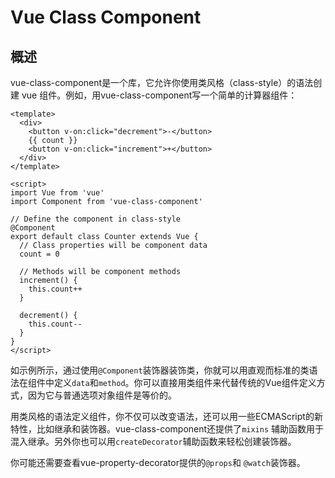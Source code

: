 # Vue Class Component

## 概述

vue-class-component是一个库，它允许你使用类风格（class-style）的语法创建 vue 组件。例如，用vue-class-component写一个简单的计算器组件：

```vue
<template>
  <div>
    <button v-on:click="decrement">-</button>
    {{ count }}
    <button v-on:click="increment">+</button>
  </div>
</template>

<script>
import Vue from 'vue'
import Component from 'vue-class-component'

// Define the component in class-style
@Component
export default class Counter extends Vue {
  // Class properties will be component data
  count = 0

  // Methods will be component methods
  increment() {
    this.count++
  }

  decrement() {
    this.count--
  }
}
</script>
```

如示例所示，通过使用`@Component`装饰器装饰类，你就可以用直观而标准的类语法在组件中定义`data`和`method`。你可以直接用类组件来代替传统的Vue组件定义方式，因为它与普通选项对象组件是等价的。

用类风格的语法定义组件，你不仅可以改变语法，还可以用一些ECMAScript的新特性，比如继承和装饰器。vue-class-component还提供了`mixins` 辅助函数用于混入继承。另外你也可以用`createDecorator`辅助函数来轻松创建装饰器。 

你可能还需要查看vue-property-decorator提供的`@props`和 `@watch`装饰器。

